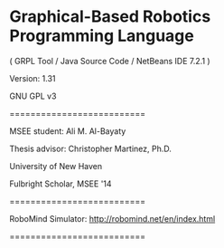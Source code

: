 # Graphical-Based Robotics Programming Language

( GRPL Tool / Java Source Code / NetBeans IDE 7.2.1 )

Version: 1.31

GNU GPL v3

==========================

MSEE student:    Ali M. Al-Bayaty

Thesis advisor:  Christopher Martinez, Ph.D.

University of New Haven

Fulbright Scholar, MSEE '14

==========================

RoboMind Simulator:		http://robomind.net/en/index.html

==========================
